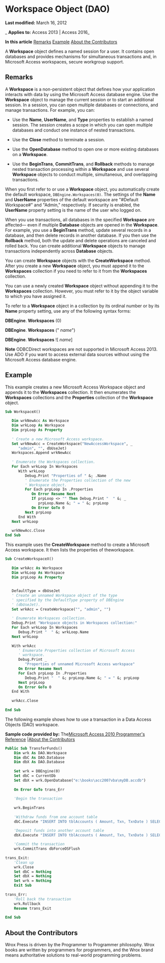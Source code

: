 
# Workspace Object (DAO)

 **Last modified:** March 16, 2012

 _ **Applies to:** Access 2013 | Access 2016_

 **In this article**
[Remarks](#sectionSection0)
[Example](#sectionSection1)
[About the Contributors](#AboutContributors)


A  **Workspace** object defines a named session for a user. It contains open databases and provides mechanisms for simultaneous transactions and, in Microsoft Access workspaces, secure workgroup support.

## Remarks
<a name="sectionSection0"> </a>

A  **Workspace** is a non-persistent object that defines how your application interacts with data by using the Microsoft Access database engine. Use the **Workspace** object to manage the current session or to start an additional session. In a session, you can open multiple databases or connections, and manage transactions. For example, you can:




- Use the  **Name**, **UserName**, and **Type** properties to establish a named session. The session creates a scope in which you can open multiple databases and conduct one instance of nested transactions.
    
- Use the  **Close** method to terminate a session.
    
- Use the  **OpenDatabase** method to open one or more existing databases on a **Workspace**.
    
- Use the  **BeginTrans**, **CommitTrans**, and **Rollback** methods to manage nested transaction processing within a **Workspace** and use several **Workspace** objects to conduct multiple, simultaneous, and overlapping transactions.
    


When you first refer to or use a  **Workspace** object, you automatically create the default workspace, `DBEngine.Workspaces(0)`. The settings of the  **Name** and **UserName** properties of the default workspace are "#Default Workspace#" and "Admin," respectively. If security is enabled, the **UserName** property setting is the name of the user who logged on.

When you use transactions, all databases in the specified  **Workspace** are affected— even if multiple **Database** objects are opened in the **Workspace**. For example, you use a **BeginTrans** method, update several records in a database, and then delete records in another database. If you then use the **Rollback** method, both the update and delete operations are canceled and rolled back. You can create additional **Workspace** objects to manage transactions independently across **Database** objects.

You can create  **Workspace** objects with the **CreateWorkspace** method. After you create a new **Workspace** object, you must append it to the **Workspaces** collection if you need to refer to it from the **Workspaces** collection.

You can use a newly created  **Workspace** object without appending it to the **Workspaces** collection. However, you must refer to it by the object variable to which you have assigned it.

To refer to a  **Workspace** object in a collection by its ordinal number or by its **Name** property setting, use any of the following syntax forms:

 **DBEngine**. **Workspaces** (0)

 **DBEngine**. **Workspaces** (" _name_")

 **DBEngine**. **Workspaces** ![ _name_]


 **Note**  ODBCDirect workspaces are not supported in Microsoft Access 2013. Use ADO if you want to access external data sources without using the Microsoft Access database engine.


## Example
<a name="sectionSection1"> </a>

This example creates a new Microsoft Access Workspace object and appends it to the  **Workspaces** collection. It then enumerates the **Workspaces** collections and the **Properties** collection of the **Workspace** object.


```vb
Sub WorkspaceX() 
 
   Dim wrkNewAcc As Workspace 
   Dim wrkLoop As Workspace 
   Dim prpLoop As Property 
 
   ' Create a new Microsoft Access workspace. 
   Set wrkNewAcc = CreateWorkspace("NewAccessWorkspace", _ 
      "admin", "", dbUseJet) 
   Workspaces.Append wrkNewAcc 
 
   ' Enumerate the Workspaces collection. 
   For Each wrkLoop In Workspaces 
      With wrkLoop 
         Debug.Print "Properties of " &; .Name 
         ' Enumerate the Properties collection of the new 
         ' Workspace object. 
         For Each prpLoop In .Properties 
            On Error Resume Next 
            If prpLoop <> "" Then Debug.Print "  " &; _ 
               prpLoop.Name &; " = " &; prpLoop 
            On Error GoTo 0 
         Next prpLoop 
      End With 
   Next wrkLoop 
 
   wrkNewAcc.Close 
End Sub
```

This example uses the  **CreateWorkspace** method to create a Microsoft Access workspace. It then lists the properties of theworkspace.




```vb
Sub CreateWorkspaceX() 
 
   Dim wrkAcc As Workspace 
   Dim wrkLoop As Workspace 
   Dim prpLoop As Property 
 
 
   DefaultType = dbUseJet 
   ' Create an unnamed Workspace object of the type  
   ' specified by the DefaultType property of DBEngine  
   ' (dbUseJet). 
   Set wrkAcc = CreateWorkspace("", "admin", "") 
 
   ' Enumerate Workspaces collection. 
   Debug.Print "Workspace objects in Workspaces collection:" 
   For Each wrkLoop In Workspaces 
      Debug.Print "  " &; wrkLoop.Name 
   Next wrkLoop 
 
   With wrkAcc 
      ' Enumerate Properties collection of Microsoft Access  
      ' workspace. 
      Debug.Print _ 
         "Properties of unnamed Microsoft Access workspace" 
      On Error Resume Next 
      For Each prpLoop In .Properties 
         Debug.Print "  " &; prpLoop.Name &; " = " &; prpLoop 
      Next prpLoop 
      On Error GoTo 0 
   End With 
 
   wrkAcc.Close 
 
End Sub
```

The following example shows how to use a transaction in a Data Access Objects (DAO) workspace.

 **Sample code provided by:** The[Microsoft Access 2010 Programmer's Reference](http://www.wrox.com/WileyCDA/WroxTitle/Access-2010-Programmer-s-Reference.productCd-0470591668.mdl) |[About the Contributors](#AboutContributors)




```vb
Public Sub TransferFunds()
    Dim wrk As DAO.Workspace
    Dim dbC As DAO.Database
    Dim dbX As DAO.Database
    
    Set wrk = DBEngine(0)
    Set dbC = CurrentDb
    Set dbX = wrk.OpenDatabase("e:\books\acc2007vba\myDB.accdb")
    
    On Error GoTo trans_Err
    
    'Begin the transaction
    
    wrk.BeginTrans
    
    'Withdraw funds from one account table
    dbC.Execute "INSERT INTO tblAccounts ( Amount, Txn, TxnDate ) SELECT -20, 'DEBIT', Date()", dbFailOnError

    'Deposit funds into another account table
    dbX.Execute "INSERT INTO tblAccounts ( Amount, Txn, TxnDate ) SELECT 20, 'CREDIT', Date()", dbFailOnError
    
    'Commit the transaction
    wrk.CommitTrans dbForceOSFlush
    
trans_Exit:
    'Clean up
    wrk.Close
    Set dbC = Nothing
    Set dbX = Nothing
    Set wrk = Nothing
    Exit Sub
    
trans_Err:
    'Roll back the transaction
    wrk.Rollback
    Resume trans_Exit
    
End Sub
```


## About the Contributors
<a name="AboutContributors"> </a>

Wrox Press is driven by the Programmer to Programmer philosophy. Wrox books are written by programmers for programmers, and the Wrox brand means authoritative solutions to real-world programming problems. 


